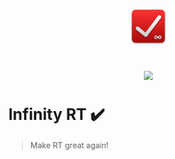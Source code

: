 <p align="center">
    <img width="64" src="https://github.com/gastbob40/infinity-rt/raw/master/extension-chrome/icon_128.png" alt="Infinity Pegasus logo">
</p>
<br/>
<p align="center">
<a href="https://github.com/gastbob40/infinity-rt/blob/master/LICENSE"><img src="https://img.shields.io/github/license/gastbob40/infinity-rt?style=flat-square"/></a>
</p>

# Infinity RT ✔️
> Make RT great again!
